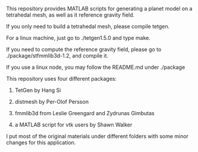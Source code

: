 This repository provides MATLAB scripts for generating a planet model on a tetrahedal mesh,
as well as it reference gravity field. 


If you only need to build a tetrahedal mesh, please compile tetgen. 

For a linux machine, just go to ./tetgen1.5.0 and type make. 

If you need to compute the reference gravity field, please go to ./package/stfmmlib3d-1.2, and compile it. 

If you use a linux node, you may follow the README.md under ./package


This repository uses four different packages: 

1. TetGen by Hang Si

2. distmesh by Per-Olof Persson

3. fmmlib3d from Leslie Greengard and Zydrunas Gimbutas

4. a MATLAB script for vtk users by Shawn Walker

I put most of the original materials under different folders 
with some minor changes for this application.
